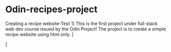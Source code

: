 # Odin-recipes-project
Creating a recipe website-Test 1[
    This is the first project under full-stack web dev course issued by the Odin Project!
    The project is to create a simple recipe website using html only.
]

]
